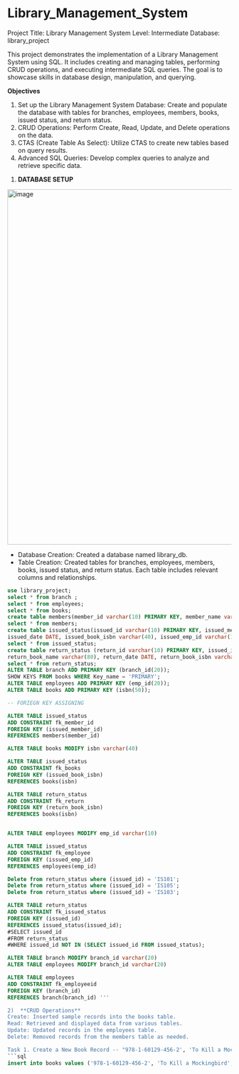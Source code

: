 # Library_Management_System

Project Title: Library Management System
Level: Intermediate
Database: library_project

This project demonstrates the implementation of a Library Management System using SQL. It includes creating and managing tables, performing CRUD operations, and executing intermediate SQL queries. The goal is to showcase skills in database design, manipulation, and querying.

**Objectives**
1. Set up the Library Management System Database: Create and populate the database with tables for branches, employees, members, books, issued status, and return status.
2. CRUD Operations: Perform Create, Read, Update, and Delete operations on the data.
3. CTAS (Create Table As Select): Utilize CTAS to create new tables based on query results.
4. Advanced SQL Queries: Develop complex queries to analyze and retrieve specific data.

1) **DATABASE SETUP**
<img width="1108" height="796" alt="image" src="https://github.com/user-attachments/assets/83e3d7e0-447e-425f-85a0-d04a9e786274" />

 - Database Creation: Created a database named library_db.
 - Table Creation: Created tables for branches, employees, members, books, issued status, and return status. Each table includes relevant columns and relationships.

```sql create database library_project;
use library_project;
select * from branch ;
select * from employees;
select * from books;
create table members(member_id varchar(10) PRIMARY KEY, member_name varchar(30), member_address varchar(80), reg_date DATE)
select * from members;
create table issued_status(issued_id varchar(10) PRIMARY KEY, issued_member_id varchar(10), issued_book_name varchar(80), 
issued_date	DATE, issued_book_isbn varchar(40), issued_emp_id varchar(10))
select * from issued_status;
create table return_status (return_id varchar(10) PRIMARY KEY, issued_id varchar(10),	
return_book_name varchar(80), return_date DATE,	return_book_isbn varchar(20))
select * from return_status;
ALTER TABLE branch ADD PRIMARY KEY (branch_id(20));
SHOW KEYS FROM books WHERE Key_name = 'PRIMARY';
ALTER TABLE employees ADD PRIMARY KEY (emp_id(20));
ALTER TABLE books ADD PRIMARY KEY (isbn(50));

-- FORIEGN KEY ASSIGNING

ALTER TABLE issued_status
ADD CONSTRAINT fk_member_id
FOREIGN KEY (issued_member_id)
REFERENCES members(member_id)

ALTER TABLE books MODIFY isbn varchar(40) 

ALTER TABLE issued_status
ADD CONSTRAINT fk_books
FOREIGN KEY (issued_book_isbn)
REFERENCES books(isbn)

ALTER TABLE return_status
ADD CONSTRAINT fk_return
FOREIGN KEY (return_book_isbn)
REFERENCES books(isbn)


ALTER TABLE employees MODIFY emp_id varchar(10) 

ALTER TABLE issued_status
ADD CONSTRAINT fk_employee
FOREIGN KEY (issued_emp_id)
REFERENCES employees(emp_id)

Delete from return_status where (issued_id) = 'IS101';
Delete from return_status where (issued_id) = 'IS105';
Delete from return_status where (issued_id) = 'IS103';

ALTER TABLE return_status
ADD CONSTRAINT fk_issued_status
FOREIGN KEY (issued_id)
REFERENCES issued_status(issued_id);
#SELECT issued_id
#FROM return_status
#WHERE issued_id NOT IN (SELECT issued_id FROM issued_status);

ALTER TABLE branch MODIFY branch_id varchar(20) 
ALTER TABLE employees MODIFY branch_id varchar(20) 

ALTER TABLE employees
ADD CONSTRAINT fk_employeeid
FOREIGN KEY (branch_id)
REFERENCES branch(branch_id) ''' 

2)  **CRUD Operations**
Create: Inserted sample records into the books table.
Read: Retrieved and displayed data from various tables.
Update: Updated records in the employees table.
Delete: Removed records from the members table as needed.

Task 1. Create a New Book Record -- "978-1-60129-456-2', 'To Kill a Mockingbird', 'Classic', 6.00, 'yes', 'Harper Lee', 'J.B. Lippincott & Co.')"
```sql 
insert into books values ('978-1-60129-456-2', 'To Kill a Mockingbird', 'Classic', 6.00, 'yes', 'Harper Lee', 'J.B. Lippincott & Co.')```





